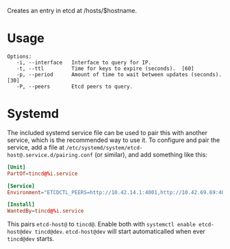 Creates an entry in etcd at /hosts/$hostname.

Usage
=====

```
Options:
   -i, --interface   Interface to query for IP.
   -t, --ttl         Time for keys to expire (seconds).  [60]
   -p, --period      Amount of time to wait between updates (seconds).  [30]
   -P, --peers       Etcd peers to query.
```

Systemd
=======

The included systemd service file can be used to pair this with another
service, which is the recommended way to use it. To configure and pair
the service, add a file at
`/etc/systemd/system/etcd-host@.service.d/pairing.conf` (or similar),
and add something like this:

```systemd.conf
[Unit]
PartOf=tincd@%i.service

[Service]
Environment="ETCDCTL_PEERS=http://10.42.14.1:4001,http://10.42.69.69:4001,http://10.42.10.10:4001"

[Install]
WantedBy=tincd@%i.service
```

This pairs `etcd-host@` to `tincd@`. Enable both with `systemctl enable
etcd-host@dev tincd@dev`. `etcd-host@dev` will start automaticalled when
ever `tincd@dev` starts.
